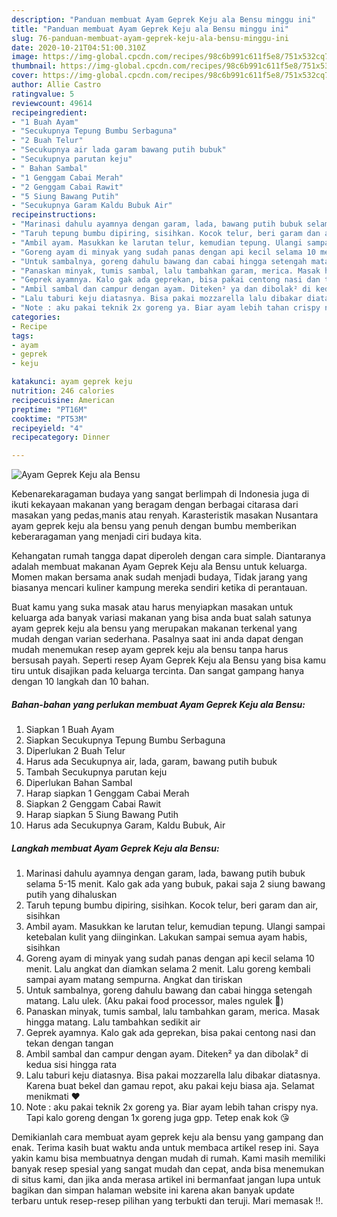 ```yaml
---
description: "Panduan membuat Ayam Geprek Keju ala Bensu minggu ini"
title: "Panduan membuat Ayam Geprek Keju ala Bensu minggu ini"
slug: 76-panduan-membuat-ayam-geprek-keju-ala-bensu-minggu-ini
date: 2020-10-21T04:51:00.310Z
image: https://img-global.cpcdn.com/recipes/98c6b991c611f5e8/751x532cq70/ayam-geprek-keju-ala-bensu-foto-resep-utama.jpg
thumbnail: https://img-global.cpcdn.com/recipes/98c6b991c611f5e8/751x532cq70/ayam-geprek-keju-ala-bensu-foto-resep-utama.jpg
cover: https://img-global.cpcdn.com/recipes/98c6b991c611f5e8/751x532cq70/ayam-geprek-keju-ala-bensu-foto-resep-utama.jpg
author: Allie Castro
ratingvalue: 5
reviewcount: 49614
recipeingredient:
- "1 Buah Ayam"
- "Secukupnya Tepung Bumbu Serbaguna"
- "2 Buah Telur"
- "Secukupnya air lada garam bawang putih bubuk"
- "Secukupnya parutan keju"
- " Bahan Sambal"
- "1 Genggam Cabai Merah"
- "2 Genggam Cabai Rawit"
- "5 Siung Bawang Putih"
- "Secukupnya Garam Kaldu Bubuk Air"
recipeinstructions:
- "Marinasi dahulu ayamnya dengan garam, lada, bawang putih bubuk selama 5-15 menit. Kalo gak ada yang bubuk, pakai saja 2 siung bawang putih yang dihaluskan"
- "Taruh tepung bumbu dipiring, sisihkan. Kocok telur, beri garam dan air, sisihkan"
- "Ambil ayam. Masukkan ke larutan telur, kemudian tepung. Ulangi sampai ketebalan kulit yang diinginkan. Lakukan sampai semua ayam habis, sisihkan"
- "Goreng ayam di minyak yang sudah panas dengan api kecil selama 10 menit. Lalu angkat dan diamkan selama 2 menit. Lalu goreng kembali sampai ayam matang sempurna. Angkat dan tiriskan"
- "Untuk sambalnya, goreng dahulu bawang dan cabai hingga setengah matang. Lalu ulek. (Aku pakai food processor, males ngulek 🤭)"
- "Panaskan minyak, tumis sambal, lalu tambahkan garam, merica. Masak hingga matang. Lalu tambahkan sedikit air"
- "Geprek ayamnya. Kalo gak ada geprekan, bisa pakai centong nasi dan tekan dengan tangan"
- "Ambil sambal dan campur dengan ayam. Diteken² ya dan dibolak² di kedua sisi hingga rata"
- "Lalu taburi keju diatasnya. Bisa pakai mozzarella lalu dibakar diatasnya. Karena buat bekel dan gamau repot, aku pakai keju biasa aja. Selamat menikmati ❤"
- "Note : aku pakai teknik 2x goreng ya. Biar ayam lebih tahan crispy nya. Tapi kalo goreng dengan 1x goreng juga gpp. Tetep enak kok 😘"
categories:
- Recipe
tags:
- ayam
- geprek
- keju

katakunci: ayam geprek keju 
nutrition: 246 calories
recipecuisine: American
preptime: "PT16M"
cooktime: "PT53M"
recipeyield: "4"
recipecategory: Dinner

---
```



![Ayam Geprek Keju ala Bensu](https://img-global.cpcdn.com/recipes/98c6b991c611f5e8/751x532cq70/ayam-geprek-keju-ala-bensu-foto-resep-utama.jpg)

Kebenarekaragaman budaya yang sangat berlimpah di Indonesia juga di ikuti kekayaan makanan yang beragam dengan berbagai citarasa dari masakan yang pedas,manis atau renyah. Karasteristik masakan Nusantara ayam geprek keju ala bensu yang penuh dengan bumbu memberikan keberaragaman yang menjadi ciri budaya kita.




Kehangatan rumah tangga dapat diperoleh dengan cara simple. Diantaranya adalah membuat makanan Ayam Geprek Keju ala Bensu untuk keluarga. Momen makan bersama anak sudah menjadi budaya, Tidak jarang yang biasanya mencari kuliner kampung mereka sendiri ketika di perantauan.

Buat kamu yang suka masak atau harus menyiapkan masakan untuk keluarga ada banyak variasi makanan yang bisa anda buat salah satunya ayam geprek keju ala bensu yang merupakan makanan terkenal yang mudah dengan varian sederhana. Pasalnya saat ini anda dapat dengan mudah menemukan resep ayam geprek keju ala bensu tanpa harus bersusah payah.
Seperti resep Ayam Geprek Keju ala Bensu yang bisa kamu tiru untuk disajikan pada keluarga tercinta. Dan sangat gampang hanya dengan 10 langkah dan 10 bahan.


<!--inarticleads1-->

##### Bahan-bahan yang perlukan membuat Ayam Geprek Keju ala Bensu:

1. Siapkan 1 Buah Ayam
1. Siapkan Secukupnya Tepung Bumbu Serbaguna
1. Diperlukan 2 Buah Telur
1. Harus ada Secukupnya air, lada, garam, bawang putih bubuk
1. Tambah Secukupnya parutan keju
1. Diperlukan  Bahan Sambal
1. Harap siapkan 1 Genggam Cabai Merah
1. Siapkan 2 Genggam Cabai Rawit
1. Harap siapkan 5 Siung Bawang Putih
1. Harus ada Secukupnya Garam, Kaldu Bubuk, Air




<!--inarticleads2-->

##### Langkah membuat  Ayam Geprek Keju ala Bensu:

1. Marinasi dahulu ayamnya dengan garam, lada, bawang putih bubuk selama 5-15 menit. Kalo gak ada yang bubuk, pakai saja 2 siung bawang putih yang dihaluskan
1. Taruh tepung bumbu dipiring, sisihkan. Kocok telur, beri garam dan air, sisihkan
1. Ambil ayam. Masukkan ke larutan telur, kemudian tepung. Ulangi sampai ketebalan kulit yang diinginkan. Lakukan sampai semua ayam habis, sisihkan
1. Goreng ayam di minyak yang sudah panas dengan api kecil selama 10 menit. Lalu angkat dan diamkan selama 2 menit. Lalu goreng kembali sampai ayam matang sempurna. Angkat dan tiriskan
1. Untuk sambalnya, goreng dahulu bawang dan cabai hingga setengah matang. Lalu ulek. (Aku pakai food processor, males ngulek 🤭)
1. Panaskan minyak, tumis sambal, lalu tambahkan garam, merica. Masak hingga matang. Lalu tambahkan sedikit air
1. Geprek ayamnya. Kalo gak ada geprekan, bisa pakai centong nasi dan tekan dengan tangan
1. Ambil sambal dan campur dengan ayam. Diteken² ya dan dibolak² di kedua sisi hingga rata
1. Lalu taburi keju diatasnya. Bisa pakai mozzarella lalu dibakar diatasnya. Karena buat bekel dan gamau repot, aku pakai keju biasa aja. Selamat menikmati ❤
1. Note : aku pakai teknik 2x goreng ya. Biar ayam lebih tahan crispy nya. Tapi kalo goreng dengan 1x goreng juga gpp. Tetep enak kok 😘




Demikianlah cara membuat ayam geprek keju ala bensu yang gampang dan enak. Terima kasih buat waktu anda untuk membaca artikel resep ini. Saya yakin kamu bisa membuatnya dengan mudah di rumah. Kami masih memiliki banyak resep spesial yang sangat mudah dan cepat, anda bisa menemukan di situs kami, dan jika anda merasa artikel ini bermanfaat jangan lupa untuk bagikan dan simpan halaman website ini karena akan banyak update terbaru untuk resep-resep pilihan yang terbukti dan teruji. Mari memasak !!. 
